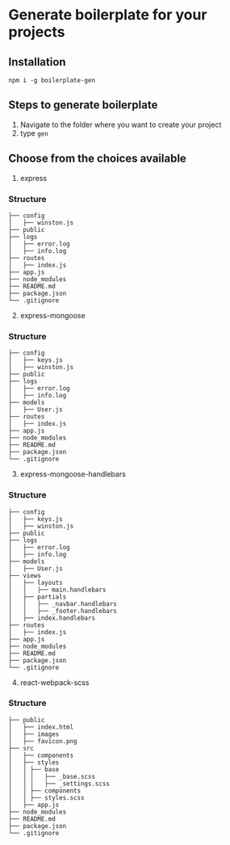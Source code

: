 # Generate boilerplate for your projects

## Installation

```
npm i -g boilerplate-gen
```

## Steps to generate boilerplate

1. Navigate to the folder where you want to create your project
2. type ```gen```

## Choose from the choices available

1. express

### Structure

```
├── config
│   ├── winston.js
├── public
├── logs
│   ├── error.log
│   ├── info.log
├── routes
│   ├── index.js
├── app.js
├── node_modules
├── README.md
├── package.json
└── .gitignore
```

2. express-mongoose

### Structure

```
├── config
│   ├── keys.js
│   ├── winston.js
├── public
├── logs
│   ├── error.log
│   ├── info.log
├── models
│   ├── User.js
├── routes
│   ├── index.js
├── app.js
├── node_modules
├── README.md
├── package.json
└── .gitignore
```

3. express-mongoose-handlebars

### Structure

```
├── config
│   ├── keys.js
│   ├── winston.js
├── public
├── logs
│   ├── error.log
│   ├── info.log
├── models
│   ├── User.js
├── views
│   ├── layouts
│   │   ├── main.handlebars
│   ├── partials
│   │   ├── _navbar.handlebars
│   │   ├── _footer.handlebars
│   ├── index.handlebars
├── routes
│   ├── index.js
├── app.js
├── node_modules
├── README.md
├── package.json
└── .gitignore
```

4. react-webpack-scss

### Structure

```
├── public
│   ├── index.html
│   ├── images
│   ├── favicon.png
├── src
│   ├── components
│   ├── styles
│   │ ├── base
│   │ │   ├── _base.scss
│   │ │   ├── _settings.scss
│   │ ├── components
│   │ ├── styles.scss
│   ├── app.js
├── node_modules
├── README.md
├── package.json
└── .gitignore
```
